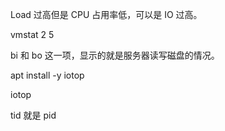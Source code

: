 Load 过高但是 CPU 占用率低，可以是 IO 过高。

vmstat 2 5

bi 和 bo 这一项，显示的就是服务器读写磁盘的情况。

apt install -y iotop

iotop

tid 就是 pid
